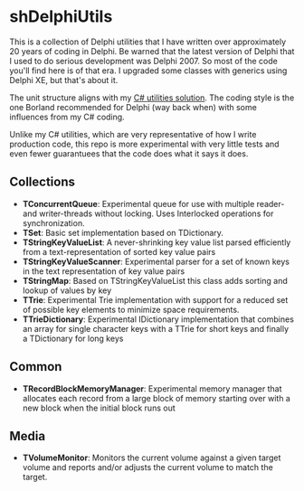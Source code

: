 # shDelphiUtils

This is a collection of Delphi utilities that I have written over approximately 20 years of coding in Delphi. Be warned that the latest version of Delphi that I used to do serious development was Delphi 2007. So most of the code you'll find here is of that era. I upgraded some classes with generics using Delphi XE, but that's about it.

The unit structure aligns with my [C# utilities solution](https://github.com/personalnexus/ShUtilities). The coding style is the one Borland recommended for Delphi (way back when) with some influences from my C# coding.

Unlike my C# utilities, which are very representative of how I write production code, this repo is more experimental with very little tests and even fewer guarantuees that the code does what it says it does.

## Collections

* __TConcurrentQueue__: Experimental queue for use with multiple reader- and writer-threads without locking. Uses Interlocked operations for synchronization.
* __TSet__: Basic set implementation based on TDictionary.
* __TStringKeyValueList__: A never-shrinking key value list parsed efficiently from a text-representation of sorted key value pairs
* __TStringKeyValueScanner__: Experimental parser for a set of known keys in the text representation of key value pairs
* __TStringMap__: Based on TStringKeyValueList this class adds sorting and lookup of values by key
* __TTrie__: Experimental Trie implementation with support for a reduced set of possible key elements to minimize space requirements.
* __TTrieDictionary__: Experimental IDictionary implementation that combines an array for single character keys with a TTrie for short keys and finally a TDictionary for long keys

## Common

* __TRecordBlockMemoryManager__: Experimental memory manager that allocates each record from a large block of memory starting over with a new block when the initial block runs out

## Media

* __TVolumeMonitor__: Monitors the current volume against a given target volume and reports and/or adjusts the current volume to match the target.